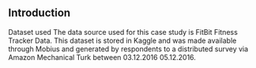 ## Introduction
Dataset used
The data source used for this case study is FitBit Fitness Tracker Data. This dataset is stored in Kaggle and was made available through Mobius and generated by respondents to a distributed survey via Amazon Mechanical Turk between 03.12.2016 05.12.2016.
